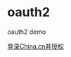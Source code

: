 # oauth2
oauth2 demo


[登录China.cn并授权](https://www.china.com/oauth2/authorize?response_type=code&client_id=test&state=xyz&redirect_uri=http://test.local&debug=show)
